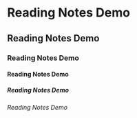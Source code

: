 # Reading Notes Demo
## Reading Notes Demo
### Reading Notes Demo
#### Reading Notes Demo
##### Reading Notes Demo
###### Reading Notes Demo
